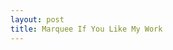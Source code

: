 ```yaml
---
layout: post
title: Marquee If You Like My Work
---
```

<marquee direction="up"><p style="text-align: center">😎  😎  😎  😎  😎  😎  😎  😎  😎  😎  😎  😎  😎  😎  😎  😎  😎  😎  😎  😎  😎  😎  😎  😎  😎  😎  😎  😎  😎  😎</p></marquee>
